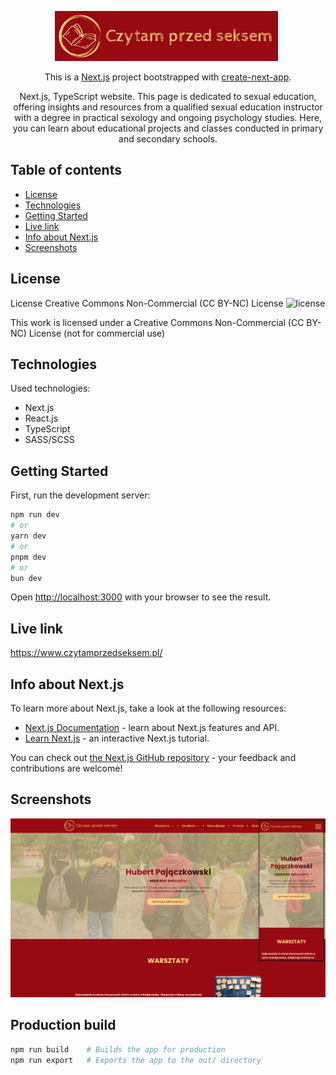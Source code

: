 <p align="center">
    <img src="./public/icons/header/logo.svg" height="80"/>
</p>

<p align="center">
    This is a <a href="https://nextjs.org/">Next.js</a> project bootstrapped with <a href="https://github.com/vercel/next.js/tree/canary/packages/create-next-app">create-next-app</a>.
</p>

<p align="center">
    Next.js, TypeScript website. This page is dedicated to sexual education, offering insights and resources from a qualified sexual education instructor with a degree in practical sexology and ongoing psychology studies. Here, you can learn about educational projects and classes conducted in primary and secondary schools.
</p>

## Table of contents

- [License](#license)
- [Technologies](#technologies)
- [Getting Started](#getting-started)
- [Live link](#live-link)
- [Info about Next.js](#info-about-nextjs)
- [Screenshots](#screenshots)

## License

License Creative Commons Non-Commercial (CC BY-NC) License ![license](https://mirrors.creativecommons.org/presskit/buttons/88x31/svg/by-nc.svg)

This work is licensed under a Creative Commons Non-Commercial (CC BY-NC) License (not for commercial use)

## Technologies

Used technologies:

- Next.js
- React.js
- TypeScript
- SASS/SCSS

## Getting Started

First, run the development server:

```bash
npm run dev
# or
yarn dev
# or
pnpm dev
# or
bun dev
```

Open [http://localhost:3000](http://localhost:3000) with your browser to see the result.

## Live link

https://www.czytamprzedseksem.pl/

## Info about Next.js

To learn more about Next.js, take a look at the following resources:

- [Next.js Documentation](https://nextjs.org/docs) - learn about Next.js features and API.
- [Learn Next.js](https://nextjs.org/learn) - an interactive Next.js tutorial.

You can check out [the Next.js GitHub repository](https://github.com/vercel/next.js/) - your feedback and contributions are welcome!

## Screenshots

![screenshot](./screenshots/screenshot01.jpg)

## Production build

```bash
npm run build    # Builds the app for production
npm run export   # Exports the app to the out/ directory
```
